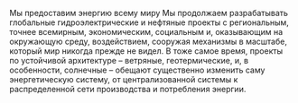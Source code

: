 Мы предоставим энергию всему миру
Мы продолжаем разрабатывать глобальные гидроэлектрические и нефтяные проекты с региональным, точнее всемирным, экономическим, социальным и, оказывающим на окружающую среду, воздействием, сооружая механизмы в масштабе, который мир никогда прежде не видел. В тоже самое время, проекты по устойчивой архитектуре – ветряные, геотермические, и, в особенности, солнечные – обещают существенно изменить саму энергетическую систему, от централизованной системы к распределенной сети производства и потребления энергии.
